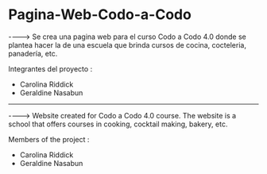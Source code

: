 # Pagina-Web-Codo-a-Codo
----> Se crea una pagina web para el curso Codo a Codo 4.0 donde se plantea hacer la de una escuela que brinda cursos de cocina, cocteleria, panadería, etc.

Integrantes del proyecto :

- Carolina Riddick
- Geraldine Nasabun

------
----> Website created for Codo a Codo 4.0 course. The website is a school that offers courses in cooking, cocktail making, bakery, etc.  

Members of the project :

- Carolina Riddick
- Geraldine Nasabun
